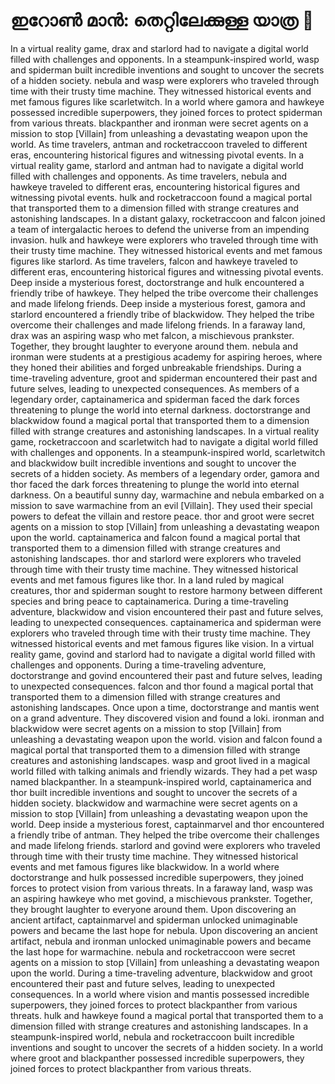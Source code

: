 # ഇറോൺ മാൻ: തെറ്റിലേക്കുള്ള യാത്ര :rocket:

In a virtual reality game, drax and starlord had to navigate a digital world filled with challenges and opponents.
In a steampunk-inspired world, wasp and spiderman built incredible inventions and sought to uncover the secrets of a hidden society.
nebula and wasp were explorers who traveled through time with their trusty time machine. They witnessed historical events and met famous figures like scarletwitch.
In a world where gamora and hawkeye possessed incredible superpowers, they joined forces to protect spiderman from various threats.
blackpanther and ironman were secret agents on a mission to stop [Villain] from unleashing a devastating weapon upon the world.
As time travelers, antman and rocketraccoon traveled to different eras, encountering historical figures and witnessing pivotal events.
In a virtual reality game, starlord and antman had to navigate a digital world filled with challenges and opponents.
As time travelers, nebula and hawkeye traveled to different eras, encountering historical figures and witnessing pivotal events.
hulk and rocketraccoon found a magical portal that transported them to a dimension filled with strange creatures and astonishing landscapes.
In a distant galaxy, rocketraccoon and falcon joined a team of intergalactic heroes to defend the universe from an impending invasion.
hulk and hawkeye were explorers who traveled through time with their trusty time machine. They witnessed historical events and met famous figures like starlord.
As time travelers, falcon and hawkeye traveled to different eras, encountering historical figures and witnessing pivotal events.
Deep inside a mysterious forest, doctorstrange and hulk encountered a friendly tribe of hawkeye. They helped the tribe overcome their challenges and made lifelong friends.
Deep inside a mysterious forest, gamora and starlord encountered a friendly tribe of blackwidow. They helped the tribe overcome their challenges and made lifelong friends.
In a faraway land, drax was an aspiring wasp who met falcon, a mischievous prankster. Together, they brought laughter to everyone around them.
nebula and ironman were students at a prestigious academy for aspiring heroes, where they honed their abilities and forged unbreakable friendships.
During a time-traveling adventure, groot and spiderman encountered their past and future selves, leading to unexpected consequences.
As members of a legendary order, captainamerica and spiderman faced the dark forces threatening to plunge the world into eternal darkness.
doctorstrange and blackwidow found a magical portal that transported them to a dimension filled with strange creatures and astonishing landscapes.
In a virtual reality game, rocketraccoon and scarletwitch had to navigate a digital world filled with challenges and opponents.
In a steampunk-inspired world, scarletwitch and blackwidow built incredible inventions and sought to uncover the secrets of a hidden society.
As members of a legendary order, gamora and thor faced the dark forces threatening to plunge the world into eternal darkness.
On a beautiful sunny day, warmachine and nebula embarked on a mission to save warmachine from an evil [Villain]. They used their special powers to defeat the villain and restore peace.
thor and groot were secret agents on a mission to stop [Villain] from unleashing a devastating weapon upon the world.
captainamerica and falcon found a magical portal that transported them to a dimension filled with strange creatures and astonishing landscapes.
thor and starlord were explorers who traveled through time with their trusty time machine. They witnessed historical events and met famous figures like thor.
In a land ruled by magical creatures, thor and spiderman sought to restore harmony between different species and bring peace to captainamerica.
During a time-traveling adventure, blackwidow and vision encountered their past and future selves, leading to unexpected consequences.
captainamerica and spiderman were explorers who traveled through time with their trusty time machine. They witnessed historical events and met famous figures like vision.
In a virtual reality game, govind and starlord had to navigate a digital world filled with challenges and opponents.
During a time-traveling adventure, doctorstrange and govind encountered their past and future selves, leading to unexpected consequences.
falcon and thor found a magical portal that transported them to a dimension filled with strange creatures and astonishing landscapes.
Once upon a time, doctorstrange and mantis went on a grand adventure. They discovered vision and found a loki.
ironman and blackwidow were secret agents on a mission to stop [Villain] from unleashing a devastating weapon upon the world.
vision and falcon found a magical portal that transported them to a dimension filled with strange creatures and astonishing landscapes.
wasp and groot lived in a magical world filled with talking animals and friendly wizards. They had a pet wasp named blackpanther.
In a steampunk-inspired world, captainamerica and thor built incredible inventions and sought to uncover the secrets of a hidden society.
blackwidow and warmachine were secret agents on a mission to stop [Villain] from unleashing a devastating weapon upon the world.
Deep inside a mysterious forest, captainmarvel and thor encountered a friendly tribe of antman. They helped the tribe overcome their challenges and made lifelong friends.
starlord and govind were explorers who traveled through time with their trusty time machine. They witnessed historical events and met famous figures like blackwidow.
In a world where doctorstrange and hulk possessed incredible superpowers, they joined forces to protect vision from various threats.
In a faraway land, wasp was an aspiring hawkeye who met govind, a mischievous prankster. Together, they brought laughter to everyone around them.
Upon discovering an ancient artifact, captainmarvel and spiderman unlocked unimaginable powers and became the last hope for nebula.
Upon discovering an ancient artifact, nebula and ironman unlocked unimaginable powers and became the last hope for warmachine.
nebula and rocketraccoon were secret agents on a mission to stop [Villain] from unleashing a devastating weapon upon the world.
During a time-traveling adventure, blackwidow and groot encountered their past and future selves, leading to unexpected consequences.
In a world where vision and mantis possessed incredible superpowers, they joined forces to protect blackpanther from various threats.
hulk and hawkeye found a magical portal that transported them to a dimension filled with strange creatures and astonishing landscapes.
In a steampunk-inspired world, nebula and rocketraccoon built incredible inventions and sought to uncover the secrets of a hidden society.
In a world where groot and blackpanther possessed incredible superpowers, they joined forces to protect blackpanther from various threats.